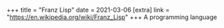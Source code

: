 +++
title = "Franz Lisp"
date = 2021-03-06
[extra]
link = "https://en.wikipedia.org/wiki/Franz_Lisp"
+++
A programming language

